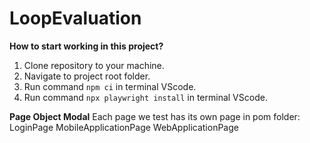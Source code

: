 # LoopEvaluation

**How to start working in this project?**

1. Clone repository to your machine.
2. Navigate to project root folder.
3. Run command ```npm ci``` in terminal VScode.
4. Run command ```npx playwright install``` in terminal VScode.

**Page Object Modal**
Each page we test has its own page in pom folder:
LoginPage
MobileApplicationPage
WebApplicationPage